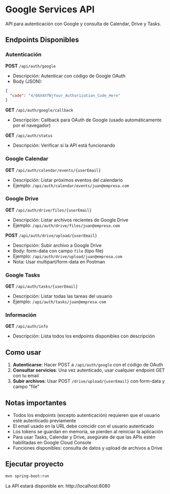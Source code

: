 # Google Services API

API para autenticación con Google y consulta de Calendar, Drive y Tasks.

## Endpoints Disponibles

### Autenticación

**POST** `/api/auth/google`
- Descripción: Autenticar con código de Google OAuth
- Body (JSON):
```json
{
  "code": "4/0AX4XfWjYour_Authorization_Code_Here"
}
```

**GET** `/api/auth/google/callback`
- Descripción: Callback para OAuth de Google (usado automáticamente por el navegador)

**GET** `/api/auth/status`
- Descripción: Verificar si la API está funcionando

### Google Calendar

**GET** `/api/auth/calendar/events/{userEmail}`
- Descripción: Listar próximos eventos del calendario
- Ejemplo: `/api/auth/calendar/events/juan@empresa.com`

### Google Drive

**GET** `/api/auth/drive/files/{userEmail}`
- Descripción: Listar archivos recientes de Google Drive
- Ejemplo: `/api/auth/drive/files/juan@empresa.com`

**POST** `/api/auth/drive/upload/{userEmail}`
- Descripción: Subir archivo a Google Drive
- Body: form-data con campo `file` (tipo file)
- Ejemplo: `/api/auth/drive/upload/juan@empresa.com`
- Nota: Usar multipart/form-data en Postman

### Google Tasks

**GET** `/api/auth/tasks/{userEmail}`
- Descripción: Listar todas las tareas del usuario
- Ejemplo: `/api/auth/tasks/juan@empresa.com`

### Información

**GET** `/api/auth/info`
- Descripción: Lista todos los endpoints disponibles con descripción

## Como usar

1. **Autenticarse**: Hacer POST a `/api/auth/google` con el código de OAuth
2. **Consultar servicios**: Una vez autenticado, usar cualquier endpoint GET con tu email
3. **Subir archivos**: Usar POST `/drive/upload/{userEmail}` con form-data y campo "file"

## Notas importantes

- Todos los endpoints (excepto autenticación) requieren que el usuario esté autenticado previamente
- El email usado en la URL debe coincidir con el usuario autenticado
- Los tokens se guardan en memoria, se pierden al reiniciar la aplicación
- Para usar Tasks, Calendar y Drive, asegúrate de que las APIs estén habilitadas en Google Cloud Console
- Funciones disponibles: consulta de datos y upload de archivos a Drive

## Ejecutar proyecto

```bash
mvn spring-boot:run
```

La API estará disponible en: http://localhost:8080